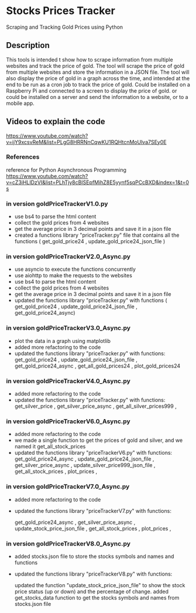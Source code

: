# Stocks Prices Tracker
Scraping and Tracking Gold Prices using Python

## Description
This tools is intended t show how to scrape information from multiple websites and track the price of gold.
The tool will scrape the price of gold from multiple websites and store the information in a JSON file.
The tool will also display the price of gold in a graph across the time, and intended at the end to be run as a cron job to track the price of gold.
Could be installed on a Raspberry Pi and connected to a screen to display the price of gold.
or could be installed on a server and send the information to a website, or to a mobile app.


## Videos to explain the code
https://www.youtube.com/watch?v=ijY9xcsvReM&list=PLgG8HRRNnCqwKU1RQHtcnMoUlva7SEy0E

### References
reference for Python Asynchronous Programming
https://www.youtube.com/watch?v=cZ3iHLIDzVI&list=PLhTjy8cBISEpfMihZ8E5yynf5sqPCcBXD&index=1&t=0s

### in version goldPriceTrackerV1.0.py
- use bs4 to parse the html content
- collect the gold prices from 4 websites
- get the average price in 3 decimal points and save it in a json file
- created a functions library "priceTracker.py" file that contains all the functions ( get_gold_price24 , update_gold_price24_json_file )

### in version goldPriceTrackerV2.0_Async.py
- use asyncio to execute the functions concurrently
- use aiohttp to make the requests to the websites
- use bs4 to parse the html content
- collect the gold prices from 4 websites
- get the average price in 3 decimal points and save it in a json file
- updated the functions library "priceTracker.py" with functions ( get_gold_price24 , update_gold_price24_json_file , get_gold_price24_async)


### in version goldPriceTrackerV3.0_Async.py
- plot the data in a graph using matplotlib
- added more refactoring to the code
- updated the functions library "priceTracker.py" with functions:
   get_gold_price24 ,
   update_gold_price24_json_file , 
   get_gold_price24_async ,
   get_all_gold_prices24 , 
   plot_gold_prices24

### in version goldPriceTrackerV4.0_Async.py
- added more refactoring to the code
- updated the functions library "priceTracker.py" with functions:
   get_silver_price ,
   get_silver_price_async ,
   get_all_silver_prices999 ,

### in version goldPriceTrackerV6.0_Async.py
- added more refactoring to the code
- we made a single function to get the prices of gold and silver, and we named it get_all_stock_prices
- updated the functions library "priceTrackerV6.py" with functions:
   get_gold_price24_async ,
   update_gold_price24_json_file ,
   get_silver_price_async ,
   update_silver_price999_json_file ,
   get_all_stock_prices ,
   plot_prices ,

### in version goldPriceTrackerV7.0_Async.py
- added more refactoring to the code
- updated the functions library "priceTrackerV7.py" with functions:

   get_gold_price24_async ,
   get_silver_price_async ,
   update_stock_price_json_file ,
   get_all_stock_prices ,
   plot_prices ,

### in version goldPriceTrackerV8.0_Async.py
- added stocks.json file to store the stocks symbols and names and functions
- updated the functions library "priceTrackerV8.py" with functions:
    
   updated the function "update_stock_price_json_file" to show the stock price status (up or down) and the percentage of change.
   added get_stocks_data function to get the stocks symbols and names from stocks.json file

